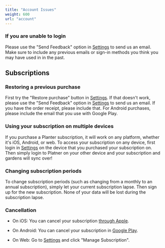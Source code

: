 ```yaml
---
title: "Account Issues"
weight: 600
url: "account"
---
```


### If you are unable to login
Please use the "Send Feedback" option in [Settings](https://planter.garden/settings) to send us an
email. Make sure to include any previous emails or sign-in methods you think you may have used in
in the past.

## Subscriptions

### Restoring a previous purchase
First try the "Restore purchase" button in [Settings](https://planter.garden/settings). If that
doesn't work, please use the "Send Feedback" option in [Settings](https://planter.garden/settings)
to send us an email. If you have the order receipt, please include that. For Android purchases,
please include the email that you use with Google Play.

### Using your subscription on multiple devices
If you purchase a Planter subscription, it will work on any platform, whether it's iOS, Android, or web.
To access your subscription on any device, first login in [Settings](https://planter.garden/settings)
on the device that you purchased your subscription on. Then simply login to Platner on your other
device and your subscription and gardens will sync over!

### Changing subscription periods
To change subscription periods (such as changing from a monthly to an annual subscription), simply
let your current subscription lapse. Then sign up for the new subscription. None of your data will
be lost during the subscription lapse.

### Cancellation

- On iOS:
You can cancel your subscription [through Apple](https://support.apple.com/billing).

- On Android:
You can cancel your subscription in [Google Play](https://support.google.com/googleplay/answer/7018481?co=GENIE.Platform%3DAndroid&hl=en).

- On Web:
Go to [Settings](https://planter.garden/settings) and click "Manage Subscription".
